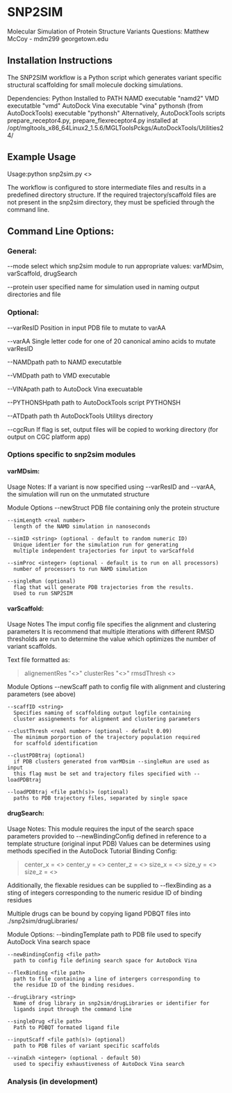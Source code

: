 # SNP2SIM
Molecular Simulation of Protein Structure Variants
Questions: Matthew McCoy - mdm299 <at> georgetown.edu

## Installation Instructions
The SNP2SIM workflow is a Python script which generates variant specific structural scaffolding for small molecule docking simulations.

Dependencies:
  Python
  Installed to PATH
    NAMD executable "namd2"
    VMD executatble "vmd"
    AutoDock Vina executable "vina"
    pythonsh (from AutoDockTools) executable "pythonsh"
  Alternatively, AutoDockTools scripts prepare_receptor4.py, prepare_flexreceptor4.py
  installed at /opt/mgltools_x86_64Linux2_1.5.6/MGLToolsPckgs/AutoDockTools/Utilities24/

## Example Usage
Usage:python snp2sim.py <<options>>

  The workflow is configured to store intermediate files and
  results in a predefined directory structure. If the required
  trajectory/scaffold files are not present in the snp2sim directory,
  they must be speficied through the command line.

## Command Line Options:
### General:
--mode <string>
  select which snp2sim module to run
  appropriate values: varMDsim, varScaffold, drugSearch

--protein <string>
  user specified name for simulation
  used in naming output directories and file

### Optional:
--varResID <integer>
  Position in input PDB file to mutate to varAA

--varAA <character>
  Single letter code for one of 20 canonical amino acids to mutate varResID

--NAMDpath <string>
  path to NAMD executatble

--VMDpath <string>
  path to VMD executable

--VINApath <string>
  path to AutoDock Vina execuatable

--PYTHONSHpath <string>
  path to AutoDockTools script PYTHONSH

--ATDpath <string>
  path th AutoDockTools Utilitys directory

--cgcRun
  If flag is set, output files will be copied to
  working directory (for output on CGC platform app)

### Options specific to snp2sim modules
#### varMDsim:
  Usage Notes:
  If a variant is now specified using --varResID and --varAA,
  the simulation will run on the unmutated structure

  Module Options
    --newStruct <file path>
      PDB file containing only the protein structure

    --simLength <real number>
      length of the NAMD simulation in nanoseconds

    --simID <string> (optional - default to random numeric ID)
      Unique identier for the simulation run for generating
      multiple independent trajectories for input to varScaffold

    --simProc <integer> (optional - default is to run on all processors)
      number of processors to run NAMD simulation

    --singleRun (optional)
      flag that will generate PDB trajectories from the results.
      Used to run SNP2SIM


#### varScaffold:
  Usage Notes
  The imput config file specifies the alignment and clustering parameters
  It is recommend that multiple itterations with different RMSD thresholds
  are run to determine the value which optimizes the number of variant scaffolds.
  
  Text file formatted as:
  >alignementRes "<<VMD atomselect command>>"
  >clusterRes "<<VMD atomselect command>>"
  >rmsdThresh <<real number>>

  Module Options
    --newScaff <file path>
      path to config file with alignment and clustering parameters (see above)
      
    --scaffID <string>
      Specifies naming of scaffolding output logfile containing
      cluster assignements for alignment and clustering parameters

    --clustThresh <real number> (optional - default 0.09)
      The minimum porportion of the trajectory population required
      for scaffold identification

    --clustPDBtraj (optional)
      if PDB clusters generated from varMDsim --singleRun are used as input
      this flag must be set and trajectory files specified with --loadPDBtraj

    --loadPDBtraj <file path(s)> (optional)
      paths to PDB trajectory files, separated by single space


#### drugSearch:
  Usage Notes:
  This module requires the input of the search space parameters provided to --newBindingConfig
  defined in reference to a template structure (original input PDB)
  Values can be determines using methods specified in the AutoDock Tutorial
  Binding Config:
  >center_x = <<x coordinate>>
  >center_y = <<y coordinate>>
  >center_z = <<z coordinate>>
  >size_x = <<dimension of x>>
  >size_y = <<dimension of y>>
  >size_z = <<dimension of z>>

  Additionally, the flexable residues can be supplied to --flexBinding as
  a sting of integers corresponding to the numeric residue ID of
  binding residues

  Multiple drugs can be bound by copying ligand PDBQT files into
  ./snp2sim/drugLibraries/

  Module Options:
    --bindingTemplate <file path>
      path to PDB file used to specify AutoDock Vina search space

    --newBindingConfig <file path>
      path to config file defining search space for AutoDock Vina

    --flexBinding <file path>
      path to file containing a line of intergers corresponding to
      the residue ID of the binding residues.

    --drugLibrary <string>
      Name of drug library in snp2sim/drugLibraries or identifier for
      ligands input through the command line

    --singleDrug <file path>
      Path to PDBQT formated ligand file

    --inputScaff <file path(s)> (optional)
      path to PDB files of variant specific scaffolds

    --vinaExh <integer> (optional - default 50)
      used to specifiy exhaustiveness of AutoDock Vina search
  


### Analysis (in development)

